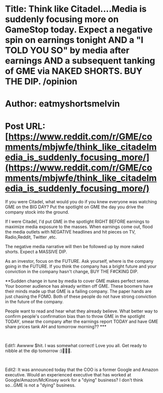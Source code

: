 # Title: Think like Citadel....Media is suddenly focusing more on GameStop today. Expect a negative spin on earnings tonight AND a "I TOLD YOU SO" by media after earnings AND a subsequent tanking of GME via NAKED SHORTS. BUY THE DIP. /opinion
# Author: eatmyshortsmelvin
# Post URL: [https://www.reddit.com/r/GME/comments/mbjwfe/think_like_citadelmedia_is_suddenly_focusing_more/](https://www.reddit.com/r/GME/comments/mbjwfe/think_like_citadelmedia_is_suddenly_focusing_more/)


If you were Citadel, what would you do if you knew everyone was watching GME on the BIG DAY?  Put the spotlight on GME the day you drive the company stock into the ground.

If I were Citadel, I'd put GME in the spotlight RIGHT BEFORE  earnings to maximize media exposure to the masses.  When earnings come out, flood the media outlets with NEGATIVE headlines and hit pieces on TV, Radio,Reddit, Twitter ,etc.

The negative media narrative will then be followed up by more naked shorts.  Expect a MASSIVE DIP.

As an investor, focus on the FUTURE.  Ask yourself, where is the company going in the FUTURE.  If you think the company has a bright future and your conviction in the company hasn't change, BUY THE F#CKING DIP.

\*\*Sudden change in tune by media to cover GME makes perfect sense.  Your boomer audience has already written off GME.  These boomers have their minds made up that GME is a failing company.  The paper hands are just chasing the FOMO.  Both of these people do not have strong conviction in the future of the company.

People want to read and hear what they already believe.  What better way to confirm people's confirmation bias than to throw GME in the spotlight TODAY, smear the company after the earnings report TODAY and have GME share prices tank AH and tomorrow morning?? \*\*\*

&#x200B;

Edit1: Awwww $hit.  I was somewhat correct!  Love you all.  Get ready to nibble at the dip tomorrow :)🍌🍌🍌.

&#x200B;

Edit2: It was announced today that the COO is a former Google and Amazon executive.  Would an experienced executive that has worked at Google/Amazon/McKinsey work for a "dying" business?  I don't think so...GME is not a "dying" business.  